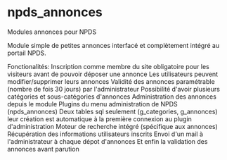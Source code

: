 # npds_annonces
Modules annonces pour NPDS

Module simple de petites annonces interfacé et complètement intégré au portail NPDS.

Fonctionalités:
  Inscription comme membre du site obligatoire pour les visiteurs avant de pouvoir déposer une annonce
  Les utilisateurs peuvent modifier/supprimer leurs annonces
  Validité des annonces paramétrable (nombre de fois 30 jours) par l'administrateur
  Possibilité d'avoir plusieurs catégories et sous-catégories d'annonces
  Administration des annonces depuis le module Plugins du menu administration de NPDS (npds_annonces)
  Deux tables sql seulement (g_categories, g_annonces) leur création est automatique à la première connexion au  plugin d'administration
  Moteur de recherche intégré (spécifique aux annonces)
  Récupération des informations utilisateurs inscrits
  Envoi d'un mail à l'administrateur à chaque dépot d'annonces
  Et enfin la validation des annonces avant parution
